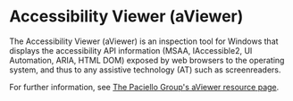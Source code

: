 # Accessibility Viewer (aViewer)

The Accessibility Viewer (aViewer) is an inspection tool for Windows that displays the accessibility API information (MSAA, IAccessible2, UI Automation, ARIA, HTML DOM) exposed by web browsers to the operating system, and thus to any assistive technology (AT) such as screenreaders.

For further information, see [The Paciello Group's aViewer resource page](http://www.paciellogroup.com/resources/aviewer/).
